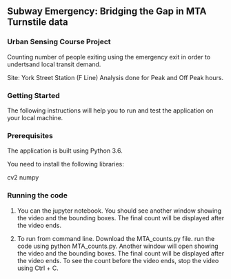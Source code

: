 ## Subway Emergency: Bridging the Gap in MTA Turnstile data
### Urban Sensing Course Project

Counting number of people exiting using the emergency exit in order to undertsand local transit demand.

Site: York Street Station (F Line)
Analysis done for Peak and Off Peak hours.

### Getting Started

The following instructions will help you to run and test the application on your local machine.

### Prerequisites

The application is built using Python 3.6.

You need to install the following libraries:

cv2
numpy

### Running the code

1. You can the jupyter notebook. You should see another window showing the video and the bounding boxes. The final count will be displayed after the video ends. 

2. To run from command line. Download the MTA_counts.py file. run the code using python MTA_counts.py. Another window will open showing the video and the bounding boxes. The final count will be displayed after the video ends. To see the count before the video ends, stop the video using Ctrl + C.
